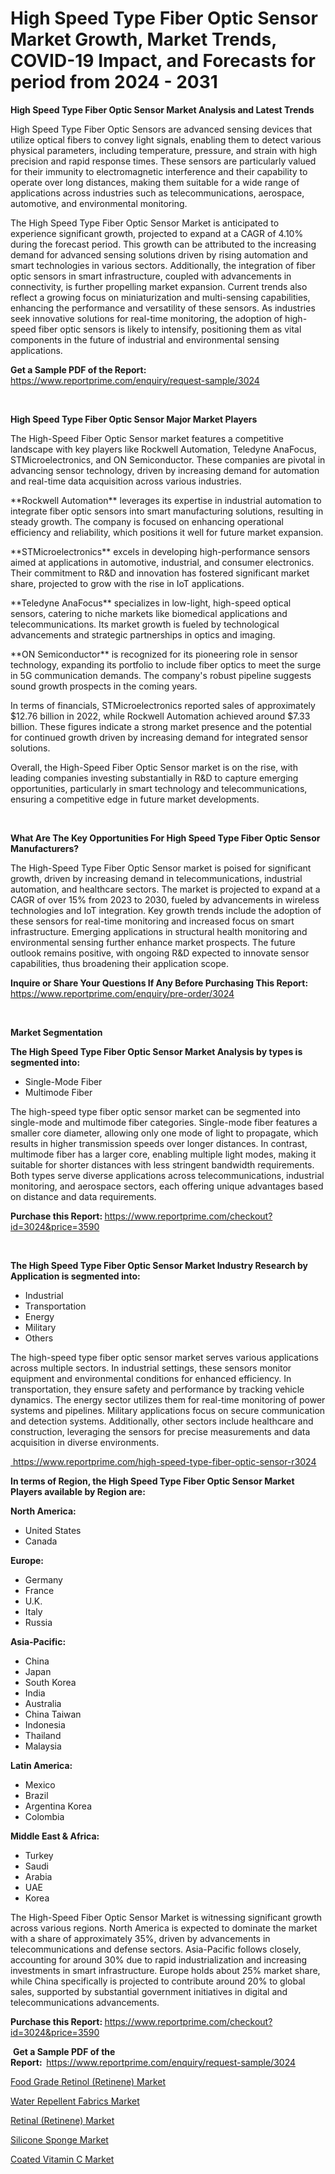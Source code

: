 <p><h1>High Speed Type Fiber Optic Sensor Market Growth, Market Trends, COVID-19 Impact, and Forecasts for period from 2024 - 2031</h1></p><p><strong>High Speed Type Fiber Optic Sensor Market Analysis and Latest Trends</strong></p>
<p><p>High Speed Type Fiber Optic Sensors are advanced sensing devices that utilize optical fibers to convey light signals, enabling them to detect various physical parameters, including temperature, pressure, and strain with high precision and rapid response times. These sensors are particularly valued for their immunity to electromagnetic interference and their capability to operate over long distances, making them suitable for a wide range of applications across industries such as telecommunications, aerospace, automotive, and environmental monitoring.</p><p>The High Speed Type Fiber Optic Sensor Market is anticipated to experience significant growth, projected to expand at a CAGR of 4.10% during the forecast period. This growth can be attributed to the increasing demand for advanced sensing solutions driven by rising automation and smart technologies in various sectors. Additionally, the integration of fiber optic sensors in smart infrastructure, coupled with advancements in connectivity, is further propelling market expansion. Current trends also reflect a growing focus on miniaturization and multi-sensing capabilities, enhancing the performance and versatility of these sensors. As industries seek innovative solutions for real-time monitoring, the adoption of high-speed fiber optic sensors is likely to intensify, positioning them as vital components in the future of industrial and environmental sensing applications.</p></p>
<p><strong>Get a Sample PDF of the Report:&nbsp;</strong> <a href="https://www.reportprime.com/enquiry/request-sample/3024">https://www.reportprime.com/enquiry/request-sample/3024</a></p>
<p>&nbsp;</p>
<p><strong>High Speed Type Fiber Optic Sensor Major Market Players</strong></p>
<p><p>The High-Speed Fiber Optic Sensor market features a competitive landscape with key players like Rockwell Automation, Teledyne AnaFocus, STMicroelectronics, and ON Semiconductor. These companies are pivotal in advancing sensor technology, driven by increasing demand for automation and real-time data acquisition across various industries.</p><p>**Rockwell Automation** leverages its expertise in industrial automation to integrate fiber optic sensors into smart manufacturing solutions, resulting in steady growth. The company is focused on enhancing operational efficiency and reliability, which positions it well for future market expansion.</p><p>**STMicroelectronics** excels in developing high-performance sensors aimed at applications in automotive, industrial, and consumer electronics. Their commitment to R&D and innovation has fostered significant market share, projected to grow with the rise in IoT applications.</p><p>**Teledyne AnaFocus** specializes in low-light, high-speed optical sensors, catering to niche markets like biomedical applications and telecommunications. Its market growth is fueled by technological advancements and strategic partnerships in optics and imaging.</p><p>**ON Semiconductor** is recognized for its pioneering role in sensor technology, expanding its portfolio to include fiber optics to meet the surge in 5G communication demands. The company's robust pipeline suggests sound growth prospects in the coming years.</p><p>In terms of financials, STMicroelectronics reported sales of approximately $12.76 billion in 2022, while Rockwell Automation achieved around $7.33 billion. These figures indicate a strong market presence and the potential for continued growth driven by increasing demand for integrated sensor solutions.</p><p>Overall, the High-Speed Fiber Optic Sensor market is on the rise, with leading companies investing substantially in R&D to capture emerging opportunities, particularly in smart technology and telecommunications, ensuring a competitive edge in future market developments.</p></p>
<p>&nbsp;</p>
<p><strong>What Are The Key Opportunities For High Speed Type Fiber Optic Sensor Manufacturers?</strong></p>
<p><p>The High-Speed Type Fiber Optic Sensor market is poised for significant growth, driven by increasing demand in telecommunications, industrial automation, and healthcare sectors. The market is projected to expand at a CAGR of over 15% from 2023 to 2030, fueled by advancements in wireless technologies and IoT integration. Key growth trends include the adoption of these sensors for real-time monitoring and increased focus on smart infrastructure. Emerging applications in structural health monitoring and environmental sensing further enhance market prospects. The future outlook remains positive, with ongoing R&D expected to innovate sensor capabilities, thus broadening their application scope.</p></p>
<p><strong>Inquire or Share Your Questions If Any Before Purchasing This Report:</strong> <a href="https://www.reportprime.com/enquiry/pre-order/3024">https://www.reportprime.com/enquiry/pre-order/3024</a></p>
<p>&nbsp;</p>
<p><strong>Market Segmentation</strong></p>
<p><strong>The High Speed Type Fiber Optic Sensor Market Analysis by types is segmented into:</strong></p>
<p><ul><li>Single-Mode Fiber</li><li>Multimode Fiber</li></ul></p>
<p><p>The high-speed type fiber optic sensor market can be segmented into single-mode and multimode fiber categories. Single-mode fiber features a smaller core diameter, allowing only one mode of light to propagate, which results in higher transmission speeds over longer distances. In contrast, multimode fiber has a larger core, enabling multiple light modes, making it suitable for shorter distances with less stringent bandwidth requirements. Both types serve diverse applications across telecommunications, industrial monitoring, and aerospace sectors, each offering unique advantages based on distance and data requirements.</p></p>
<p><strong>Purchase this Report:&nbsp;</strong><a href="https://www.reportprime.com/checkout?id=3024&price=3590">https://www.reportprime.com/checkout?id=3024&price=3590</a></p>
<p>&nbsp;</p>
<p><strong>The High Speed Type Fiber Optic Sensor Market Industry Research by Application is segmented into:</strong></p>
<p><ul><li>Industrial</li><li>Transportation</li><li>Energy</li><li>Military</li><li>Others</li></ul></p>
<p><p>The high-speed type fiber optic sensor market serves various applications across multiple sectors. In industrial settings, these sensors monitor equipment and environmental conditions for enhanced efficiency. In transportation, they ensure safety and performance by tracking vehicle dynamics. The energy sector utilizes them for real-time monitoring of power systems and pipelines. Military applications focus on secure communication and detection systems. Additionally, other sectors include healthcare and construction, leveraging the sensors for precise measurements and data acquisition in diverse environments.</p></p>
<p><a href="https://www.reportprime.com/high-speed-type-fiber-optic-sensor-r3024">&nbsp;https://www.reportprime.com/high-speed-type-fiber-optic-sensor-r3024</a></p>
<p><strong>In terms of Region, the High Speed Type Fiber Optic Sensor Market Players available by Region are:</strong></p>
<p>
    <p> <strong> North America: </strong>
        <ul>
            <li>United States</li>
            <li>Canada</li>
        </ul>
        </p> 
    <p> <strong> Europe: </strong>
        <ul>
            <li>Germany</li>
            <li>France</li>
            <li>U.K.</li>
            <li>Italy</li>
            <li>Russia</li>
        </ul>
        </p> 
    <p> <strong> Asia-Pacific: </strong>
        <ul>
            <li>China</li>
            <li>Japan</li>
            <li>South Korea</li>
            <li>India</li>
            <li>Australia</li>
            <li>China Taiwan</li>
            <li>Indonesia</li>
            <li>Thailand</li>
            <li>Malaysia</li>
        </ul>
        </p> 
    <p> <strong> Latin America: </strong>
        <ul>
            <li>Mexico</li>
            <li>Brazil</li>
            <li>Argentina Korea</li>
            <li>Colombia</li>
        </ul>
        </p> 
    <p> <strong> Middle East & Africa: </strong>
        <ul>
            <li>Turkey</li>
            <li>Saudi</li>
            <li>Arabia</li>
            <li>UAE</li>
            <li>Korea</li>
        </ul>
    </p>
    </p>
<p><p>The High-Speed Fiber Optic Sensor Market is witnessing significant growth across various regions. North America is expected to dominate the market with a share of approximately 35%, driven by advancements in telecommunications and defense sectors. Asia-Pacific follows closely, accounting for around 30% due to rapid industrialization and increasing investments in smart infrastructure. Europe holds about 25% market share, while China specifically is projected to contribute around 20% to global sales, supported by substantial government initiatives in digital and telecommunications advancements.</p></p>
<p><strong>Purchase this Report: </strong><a href="https://www.reportprime.com/checkout?id=3024&price=3590">https://www.reportprime.com/checkout?id=3024&price=3590</a></p>
<p>&nbsp;<strong>Get a Sample PDF of the Report:&nbsp;&nbsp;</strong><a href="https://www.reportprime.com/enquiry/request-sample/3024">https://www.reportprime.com/enquiry/request-sample/3024</a></p>
<p><strong></strong></p>
<p><p><a href="https://issuu.com/reportprime-2/docs/food-grade-retinol-retinene-market-_4d0311a307f2c7">Food Grade Retinol (Retinene) Market</a></p><p><a href="https://www.linkedin.com/pulse/water-repellent-fabrics-market-share-new-trends-analysis-its-pqjcc?trackingId=mPUPZatMTZKCuUuSzCmFTA%3D%3D">Water Repellent Fabrics Market</a></p><p><a href="https://issuu.com/reportprime-2/docs/retinal-retinene-market-size-2030.p_6884c16d37f321">Retinal (Retinene) Market</a></p><p><a href="https://www.linkedin.com/pulse/silicone-sponge-market-size-type-sheettubeothers-product-transportpetrochemicalelectronicothers-eydbc?trackingId=Pc1ZDGhrSeeRqQXKZrkPmw%3D%3D">Silicone Sponge Market</a></p><p><a href="https://www.linkedin.com/pulse/coated-vitamin-c-market-share-size-trends-industry-analysis-0lv2c?trackingId=QZhproC7S5ip4KC7uRi3TA%3D%3D">Coated Vitamin C Market</a></p></p>
